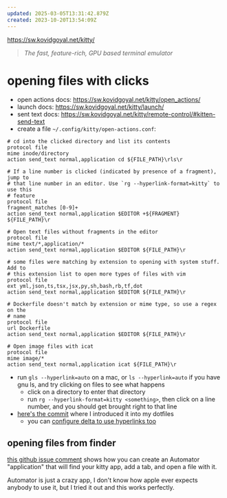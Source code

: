 ```yaml
---
updated: 2025-03-05T13:31:42.879Z
created: 2023-10-20T13:54:09Z
---
```

https://sw.kovidgoyal.net/kitty/

> _The fast, feature-rich, GPU based terminal emulator_

# opening files with clicks

- open actions docs: https://sw.kovidgoyal.net/kitty/open_actions/
- launch docs: https://sw.kovidgoyal.net/kitty/launch/
- sent text docs: https://sw.kovidgoyal.net/kitty/remote-control/#kitten-send-text
- create a file `~/.config/kitty/open-actions.conf`:
```
# cd into the clicked directory and list its contents
protocol file
mime inode/directory
action send_text normal,application cd ${FILE_PATH}\rls\r

# If a line number is clicked (indicated by presence of a fragment), jump to
# that line number in an editor. Use `rg --hyperlink-format=kitty` to use this
# feature
protocol file
fragment_matches [0-9]+
action send_text normal,application $EDITOR +${FRAGMENT} ${FILE_PATH}\r

# Open text files without fragments in the editor
protocol file
mime text/*,application/*
action send_text normal,application $EDITOR ${FILE_PATH}\r

# some files were matching by extension to opening with system stuff. Add to
# this extension list to open more types of files with vim
protocol file
ext yml,json,ts,tsx,jsx,py,sh,bash,rb,tf,dot
action send_text normal,application $EDITOR ${FILE_PATH}\r

# Dockerfile doesn't match by extension or mime type, so use a regex on the
# name
protocol file
url Dockerfile
action send_text normal,application $EDITOR ${FILE_PATH}\r

# Open image files with icat
protocol file
mime image/*
action send_text normal,application icat ${FILE_PATH}\r
```

- run `gls --hyperlink=auto` on a mac, or `ls --hyperlink=auto` if you have gnu ls, and try clicking on files to see what happens
	- click on a directory to enter that directory
	- run `rg --hyperlink-format=kitty <something>`, then click on a line number, and you should get brought right to that line
- [here's the commit](https://github.com/llimllib/personal_code/commit/4493a7e47fff527d1e0f9eed9ea23749b9a2709a) where I introduced it into my dotfiles
	- you can [configure delta to use hyperlinks too](https://github.com/llimllib/personal_code/commit/3afdcdef3a936d283dea4cea6281bb3c7de24895)

## opening files from finder

[this github issue comment](https://github.com/kovidgoyal/kitty/issues/4460#issuecomment-2677434820) shows how you can create an Automator "application" that will find your kitty app, add a tab, and open a file with it.

Automator is just a crazy app, I don't know how apple ever expects anybody to use it, but I tried it out and this works perfectly.